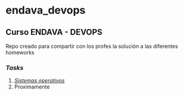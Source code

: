 # endava_devops

## Curso ENDAVA - DEVOPS

Repo creado para compartir con los profes la solución a las diferentes homeworks

### *Tasks*

1. *[Sistemas operativos][1]*
2. Proximamente

[1]: task1
